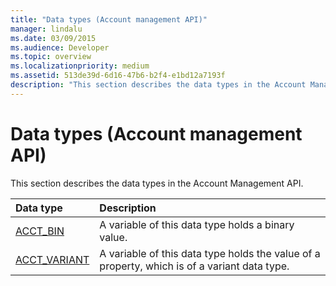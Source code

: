 ```yaml
---
title: "Data types (Account management API)"
manager: lindalu
ms.date: 03/09/2015
ms.audience: Developer
ms.topic: overview
ms.localizationpriority: medium
ms.assetid: 513de39d-6d16-47b6-b2f4-e1bd12a7193f
description: "This section describes the data types in the Account Management API."
---
```


# Data types (Account management API)

This section describes the data types in the Account Management API.
  
|**Data type**|**Description**|
|:-----|:-----|
|[ACCT_BIN](acct_bin.md) <br/> |A variable of this data type holds a binary value. |
|[ACCT_VARIANT](acct_variant.md) <br/> |A variable of this data type holds the value of a property, which is of a variant data type. |
   

